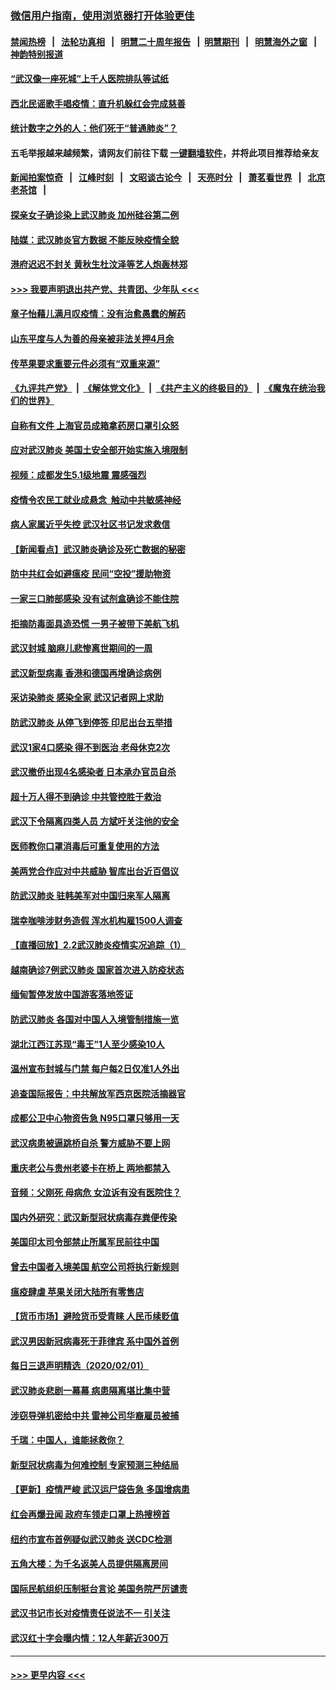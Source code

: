 ### [微信用户指南，使用浏览器打开体验更佳](https://github.com/gfw-breaker/banned-news1/blob/master/indexes/wechat-guide.md?t=0)
#### [禁闻热榜](热点新闻.md?t=0)  &nbsp;&nbsp;|&nbsp;&nbsp; [法轮功真相](https://github.com/gfw-breaker/truth/blob/master/README.md?t=0) &nbsp;&nbsp;|&nbsp;&nbsp; [明慧二十周年报告](https://github.com/gfw-breaker/mh-reports/blob/master/README.md?t=0) &nbsp;&nbsp;|&nbsp;&nbsp;[明慧期刊](https://github.com/gfw-breaker/mh-qikan) &nbsp;&nbsp;|&nbsp;&nbsp; [明慧海外之窗](https://github.com/gfw-breaker/mh-news/blob/master/README.md?t=0) &nbsp;&nbsp;|&nbsp;&nbsp; [神韵特别报道](https://github.com/gfw-breaker/mh-news/blob/master/shenyun.md?t=0)
#### [“武汉像一座死城”上千人医院排队等试纸](../pages/nsc413/n11839724.md?t=02030922) 
#### [西北民谣歌手唱疫情：直升机躲红会完成慈善](../pages/nsc413/n11839757.md?t=02030922) 
#### [统计数字之外的人：他们死于“普通肺炎”？](../pages/nsc413/n11839788.md?t=02030922) 
#### 五毛举报越来越频繁，请网友们前往下载 [一键翻墙软件](https://github.com/gfw-breaker/ssr-accounts)，并将此项目推荐给亲友
#### [新闻拍案惊奇](https://github.com/gfw-breaker/banned-news1/blob/master/pages/link4.md) &nbsp;&nbsp;|&nbsp;&nbsp; [江峰时刻](https://github.com/gfw-breaker/banned-news1/blob/master/pages/link4.md) &nbsp;&nbsp;|&nbsp;&nbsp; [文昭谈古论今](https://github.com/gfw-breaker/banned-news1/blob/master/pages/link4.md) &nbsp;&nbsp;|&nbsp;&nbsp; [天亮时分](https://github.com/gfw-breaker/banned-news1/blob/master/pages/link4.md) &nbsp;&nbsp;|&nbsp;&nbsp; [萧茗看世界](https://github.com/gfw-breaker/banned-news1/blob/master/pages/link4.md) &nbsp;&nbsp;|&nbsp;&nbsp; [北京老茶馆](https://github.com/gfw-breaker/banned-news1/blob/master/pages/link4.md) &nbsp;&nbsp;|&nbsp;&nbsp; 
#### [探亲女子确诊染上武汉肺炎 加州硅谷第二例](../pages/nsc413/n11839784.md?t=02030922) 
#### [陆媒：武汉肺炎官方数据 不能反映疫情全貌](../pages/nsc413/n11839828.md?t=02030922) 
#### [港府迟迟不封关 黄秋生杜汶泽等艺人炮轰林郑](../pages/nsc413/n11839562.md?t=02030922) 
#### [>>> 我要声明退出共产党、共青团、少年队 <<<](https://github.com/begood0513/goodnews/blob/master/quit/letter.md) 
#### [章子怡藉儿满月叹疫情：没有治愈愚蠢的解药](../pages/nsc413/n11839428.md?t=02030922) 
#### [山东平度与人为善的母亲被非法关押4月余](../pages/nsc413/n11834949.md?t=02030922) 
#### [传苹果要求重要元件必须有“双重来源”](../pages/nsc413/n11839717.md?t=02030922) 
#### [《九评共产党》](https://github.com/begood0513/9ping.md/blob/master/README.md) &nbsp;|&nbsp; [《解体党文化》](../../../../jtdwh.md/blob/master/README.md)  &nbsp;|&nbsp; [《共产主义的终极目的》](../../../../gczydzjmd.md/blob/master/README.md) &nbsp;|&nbsp; [《魔鬼在统治我们的世界》](../../../../mgztzwmdsj.md/blob/master/README.md) 
#### [自称有文件 上海官员成箱拿药房口罩引众怒](../pages/nsc413/n11839279.md?t=02030922) 
#### [应对武汉肺炎 美国土安全部开始实施入境限制](../pages/nsc413/n11839729.md?t=02030922) 
#### [视频：成都发生5.1级地震 震感强烈](../pages/nsc413/n11839732.md?t=02030922) 
#### [疫情令农民工就业成悬念  触动中共敏感神经](../pages/nsc413/n11839625.md?t=02030922) 
#### [病人家属近乎失控 武汉社区书记发求救信](../pages/nsc413/n11839621.md?t=02030922) 
#### [【新闻看点】武汉肺炎确诊及死亡数据的秘密](../pages/nsc413/n11839539.md?t=02030922) 
#### [防中共红会如避瘟疫 民间“空投”援助物资](../pages/nsc413/n11839313.md?t=02030922) 
#### [一家三口肺部感染 没有试剂盒确诊不能住院](../pages/nsc413/n11839581.md?t=02030922) 
#### [拒摘防毒面具造恐慌 一男子被带下美航飞机](../pages/nsc413/n11839455.md?t=02030922) 
#### [武汉封城 脑麻儿悲惨离世期间的一周](../pages/nsc413/n11839378.md?t=02030922) 
#### [武汉新型病毒 香港和德国再增确诊病例](../pages/nsc413/n11839381.md?t=02030922) 
#### [采访染肺炎 感染全家 武汉记者网上求助](../pages/nsc413/n11839411.md?t=02030922) 
#### [防武汉肺炎 从停飞到停签 印尼出台五举措](../pages/nsc413/n11839282.md?t=02030922) 
#### [武汉1家4口感染 得不到医治 老母休克2次](../pages/nsc413/n11839277.md?t=02030922) 
#### [武汉撤侨出现4名感染者 日本承办官员自杀](../pages/nsc413/n11839044.md?t=02030922) 
#### [超十万人得不到确诊 中共管控胜于救治](../pages/nsc413/n11838462.md?t=02030922) 
#### [武汉下令隔离四类人员 方斌吁关注他的安全](../pages/nsc413/n11838878.md?t=02030922) 
#### [医师教你口罩消毒后可重复使用的方法](../pages/nsc413/n11839225.md?t=02030922) 
#### [美两党合作应对中共威胁 智库出台近百倡议](../pages/nsc413/n11838437.md?t=02030922) 
#### [防武汉肺炎 驻韩美军对中国归来军人隔离](../pages/nsc413/n11838970.md?t=02030922) 
#### [瑞幸咖啡涉财务造假 浑水机构雇1500人调查](../pages/nsc413/n11838486.md?t=02030922) 
#### [【直播回放】2.2武汉肺炎疫情实况追踪（1）](../pages/nsc413/n11838871.md?t=02030922) 
#### [越南确诊7例武汉肺炎 国家首次进入防疫状态](../pages/nsc413/n11838860.md?t=02030922) 
#### [缅甸暂停发放中国游客落地签证](../pages/nsc413/n11838730.md?t=02030922) 
#### [防武汉肺炎 各国对中国人入境管制措施一览](../pages/nsc413/n11838726.md?t=02030922) 
#### [湖北江西江苏现“毒王”1人至少感染10人](../pages/nsc413/n11838670.md?t=02030922) 
#### [温州宣布封城与门禁 每户每2日仅准1人外出](../pages/nsc413/n11838748.md?t=02030922) 
#### [追查国际报告：中共解放军西京医院活摘器官](../pages/nsc413/n11838359.md?t=02030922) 
#### [成都公卫中心物资告急 N95口罩只够用一天](../pages/nsc413/n11834896.md?t=02030922) 
#### [武汉病患被逼跳桥自杀 警方威胁不要上网](../pages/nsc413/n11838521.md?t=02030922) 
#### [重庆老公与贵州老婆卡在桥上 两地都禁入](../pages/nsc413/n11838677.md?t=02030922) 
#### [音频：父刚死 母病危 女泣诉有没有医院住？](../pages/nsc413/n11838501.md?t=02030922) 
#### [国内外研究：武汉新型冠状病毒存粪便传染](../pages/nsc413/n11838353.md?t=02030922) 
#### [美国印太司令部禁止所属军民前往中国](../pages/nsc413/n11838418.md?t=02030922) 
#### [曾去中国者入境美国 航空公司将执行新规则](../pages/nsc413/n11838375.md?t=02030922) 
#### [瘟疫肆虐 苹果关闭大陆所有零售店](../pages/nsc413/n11838235.md?t=02030922) 
#### [【货币市场】避险货币受青睐 人民币续贬值](../pages/nsc413/n11838086.md?t=02030922) 
#### [武汉男因新冠病毒死于菲律宾 系中国外首例](../pages/nsc413/n11838247.md?t=02030922) 
#### [每日三退声明精选（2020/02/01）](../pages/nsc413/n11838281.md?t=02030922) 
#### [武汉肺炎悲剧一幕幕 病患隔离堪比集中营](../pages/nsc413/n11838047.md?t=02030922) 
#### [涉窃导弹机密给中共 雷神公司华裔雇员被捕](../pages/nsc413/n11838129.md?t=02030922) 
#### [千瑞：中国人，谁能拯救你？](../pages/nsc413/n11838069.md?t=02030922) 
#### [新型冠状病毒为何难控制 专家预测三种结局](../pages/nsc413/n11838002.md?t=02030922) 
#### [【更新】疫情严峻 武汉运尸袋告急 多国增病患](../pages/nsc413/n11801312.md?t=02030922) 
#### [红会再爆丑闻 政府车领走口罩上热搜榜首](../pages/nsc413/n11837825.md?t=02030922) 
#### [纽约市宣布首例疑似武汉肺炎 送CDC检测](../pages/nsc413/n11837852.md?t=02030922) 
#### [五角大楼：为千名返美人员提供隔离房间](../pages/nsc413/n11837831.md?t=02030922) 
#### [国际民航组织压制挺台言论 美国务院严厉谴责](../pages/nsc413/n11837791.md?t=02030922) 
#### [武汉书记市长对疫情责任说法不一 引关注](../pages/nsc413/n11837546.md?t=02030922) 
#### [武汉红十字会曝内情：12人年薪近300万](../pages/nsc413/n11837677.md?t=02030922) 

----
#### [ >>> 更早内容 <<< ](../indexes/nsc413-earlier.md)
